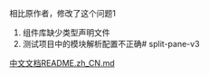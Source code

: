相比原作者，修改了这个问题1

1. 组件库缺少类型声明文件
2. 测试项目中的模块解析配置不正确# split-pane-v3

[中文文档README.zh_CN.md](./README.zh_CN.md)

